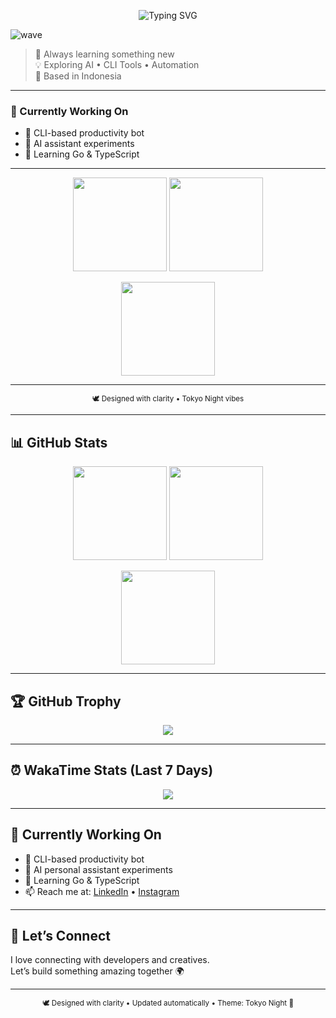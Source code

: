 <p align="center">
  <img src="https://readme-typing-svg.herokuapp.com?font=Fira+Code&pause=1000&color=70A4FC&center=true&vCenter=true&width=435&lines=👋+Hi,+I'm+Ditt+Prabawa;💡+Building+AI+%26+CLI+Tools;🌙+Minimalist+by+design,+coder+by+habit" alt="Typing SVG" />
</p>

![wave](https://capsule-render.vercel.app/api?type=waving&color=gradient&height=120&section=header&text=&fontSize=40&fontColor=ffffff&animation=twinkling)

> 🌱 Always learning something new  
> 💡 Exploring AI • CLI Tools • Automation  
> 📍 Based in Indonesia  

---

### 🧠 Currently Working On
- 🚀 CLI-based productivity bot  
- 🤖 AI assistant experiments  
- 🧱 Learning Go & TypeScript

---

<p align="center">
  <img height="150" src="https://github-readme-stats.vercel.app/api?username=dittprabawa&show_icons=true&theme=tokyonight&hide_border=true&v=1" />
  <img height="150" src="https://github-readme-streak-stats.herokuapp.com/?user=dittprabawa&theme=tokyonight&hide_border=true&v=1" />
</p>

<p align="center">
  <img height="150" src="https://github-readme-stats.vercel.app/api/top-langs/?username=dittprabawa&layout=compact&theme=tokyonight&hide_border=true&v=1" />
</p>

---

<p align="center">
  <sub>🕊️ Designed with clarity • Tokyo Night vibes</sub>
</p>

---

## 📊 GitHub Stats

<p align="center">
  <img height="150" src="https://github-readme-stats.vercel.app/api?username=dittprabawa&show_icons=true&theme=tokyonight&hide_border=true" />
  <img height="150" src="https://github-readme-streak-stats.herokuapp.com/?user=dittprabawa&theme=tokyonight&hide_border=true" />
</p>

<p align="center">
  <img height="150" src="https://github-readme-stats.vercel.app/api/top-langs/?username=dittprabawa&layout=compact&theme=tokyonight&hide_border=true" />
</p>

---

## 🏆 GitHub Trophy

<p align="center">
  <img src="https://github-profile-trophy.vercel.app/?username=dittprabawa&theme=tokyonight&no-frame=true&margin-w=10" />
</p>

---

## ⏰ WakaTime Stats (Last 7 Days)

<p align="center">
  <img src="https://github-readme-stats.vercel.app/api/wakatime?username=dittprabawa&theme=tokyonight&hide_border=true" />
</p>

---

## 🧠 Currently Working On
- 🚀 CLI-based productivity bot  
- 🧩 AI personal assistant experiments  
- 🧱 Learning Go & TypeScript
- 📫 Reach me at: [LinkedIn](https://www.linkedin.com/in/raditya-prabawa-362849390/) • [Instagram](https://www.instagram.com/rdityap)

---

## 💬 Let’s Connect

I love connecting with developers and creatives.  
Let’s build something amazing together 🌍

---

<p align="center">
  <sub>🕊️ Designed with clarity • Updated automatically • Theme: Tokyo Night 🌃</sub>
</p>
